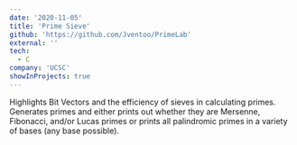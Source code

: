 ```yaml
---
date: '2020-11-05'
title: 'Prime Sieve'
github: 'https://github.com/Jventoo/PrimeLab'
external: ''
tech:
  - C
company: 'UCSC'
showInProjects: true
---
```


Highlights Bit Vectors and the efficiency of sieves in calculating primes. Generates primes and either prints out whether they are Mersenne, Fibonacci, and/or Lucas primes or prints all palindromic primes in a variety of bases (any base possible).
